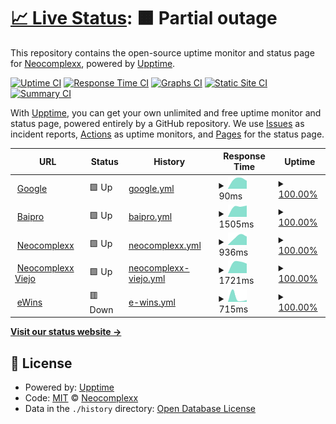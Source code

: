 # [📈 Live Status](https://Neocomplexx-group.github.io/statusPage): <!--live status--> **🟧 Partial outage**

This repository contains the open-source uptime monitor and status page for [Neocomplexx](https://neocomplexx.com/es/inicio/), powered by [Upptime](https://github.com/upptime/upptime).

[![Uptime CI](https://github.com/Neocomplexx-group/statusPage/workflows/Uptime%20CI/badge.svg)](https://github.com/Neocomplexx-group/statusPage/actions?query=workflow%3A%22Uptime+CI%22)
[![Response Time CI](https://github.com/Neocomplexx-group/statusPage/workflows/Response%20Time%20CI/badge.svg)](https://github.com/Neocomplexx-group/statusPage/actions?query=workflow%3A%22Response+Time+CI%22)
[![Graphs CI](https://github.com/Neocomplexx-group/statusPage/workflows/Graphs%20CI/badge.svg)](https://github.com/Neocomplexx-group/statusPage/actions?query=workflow%3A%22Graphs+CI%22)
[![Static Site CI](https://github.com/Neocomplexx-group/statusPage/workflows/Static%20Site%20CI/badge.svg)](https://github.com/Neocomplexx-group/statusPage/actions?query=workflow%3A%22Static+Site+CI%22)
[![Summary CI](https://github.com/Neocomplexx-group/statusPage/workflows/Summary%20CI/badge.svg)](https://github.com/Neocomplexx-group/statusPage/actions?query=workflow%3A%22Summary+CI%22)

With [Upptime](https://upptime.js.org), you can get your own unlimited and free uptime monitor and status page, powered entirely by a GitHub repository. We use [Issues](https://github.com/Neocomplexx-group/statusPage/issues) as incident reports, [Actions](https://github.com/Neocomplexx-group/statusPage/actions) as uptime monitors, and [Pages](https://Neocomplexx-group.github.io/statusPage) for the status page.

<!--start: status pages-->
<!-- This summary is generated by Upptime (https://github.com/upptime/upptime) -->
<!-- Do not edit this manually, your changes will be overwritten -->
<!-- prettier-ignore -->
| URL | Status | History | Response Time | Uptime |
| --- | ------ | ------- | ------------- | ------ |
| <img alt="" src="https://icons.duckduckgo.com/ip3/www.google.com.ico" height="13"> [Google](https://www.google.com) | 🟩 Up | [google.yml](https://github.com/Neocomplexx-group/statusPage/commits/HEAD/history/google.yml) | <details><summary><img alt="Response time graph" src="./graphs/google/response-time-week.png" height="20"> 90ms</summary><br><a href="https://Neocomplexx-group.github.io/statusPage/history/google"><img alt="Response time 90" src="https://img.shields.io/endpoint?url=https%3A%2F%2Fraw.githubusercontent.com%2FNeocomplexx-group%2FstatusPage%2FHEAD%2Fapi%2Fgoogle%2Fresponse-time.json"></a><br><a href="https://Neocomplexx-group.github.io/statusPage/history/google"><img alt="24-hour response time 75" src="https://img.shields.io/endpoint?url=https%3A%2F%2Fraw.githubusercontent.com%2FNeocomplexx-group%2FstatusPage%2FHEAD%2Fapi%2Fgoogle%2Fresponse-time-day.json"></a><br><a href="https://Neocomplexx-group.github.io/statusPage/history/google"><img alt="7-day response time 90" src="https://img.shields.io/endpoint?url=https%3A%2F%2Fraw.githubusercontent.com%2FNeocomplexx-group%2FstatusPage%2FHEAD%2Fapi%2Fgoogle%2Fresponse-time-week.json"></a><br><a href="https://Neocomplexx-group.github.io/statusPage/history/google"><img alt="30-day response time 90" src="https://img.shields.io/endpoint?url=https%3A%2F%2Fraw.githubusercontent.com%2FNeocomplexx-group%2FstatusPage%2FHEAD%2Fapi%2Fgoogle%2Fresponse-time-month.json"></a><br><a href="https://Neocomplexx-group.github.io/statusPage/history/google"><img alt="1-year response time 90" src="https://img.shields.io/endpoint?url=https%3A%2F%2Fraw.githubusercontent.com%2FNeocomplexx-group%2FstatusPage%2FHEAD%2Fapi%2Fgoogle%2Fresponse-time-year.json"></a></details> | <details><summary><a href="https://Neocomplexx-group.github.io/statusPage/history/google">100.00%</a></summary><a href="https://Neocomplexx-group.github.io/statusPage/history/google"><img alt="All-time uptime 100.00%" src="https://img.shields.io/endpoint?url=https%3A%2F%2Fraw.githubusercontent.com%2FNeocomplexx-group%2FstatusPage%2FHEAD%2Fapi%2Fgoogle%2Fuptime.json"></a><br><a href="https://Neocomplexx-group.github.io/statusPage/history/google"><img alt="24-hour uptime 100.00%" src="https://img.shields.io/endpoint?url=https%3A%2F%2Fraw.githubusercontent.com%2FNeocomplexx-group%2FstatusPage%2FHEAD%2Fapi%2Fgoogle%2Fuptime-day.json"></a><br><a href="https://Neocomplexx-group.github.io/statusPage/history/google"><img alt="7-day uptime 100.00%" src="https://img.shields.io/endpoint?url=https%3A%2F%2Fraw.githubusercontent.com%2FNeocomplexx-group%2FstatusPage%2FHEAD%2Fapi%2Fgoogle%2Fuptime-week.json"></a><br><a href="https://Neocomplexx-group.github.io/statusPage/history/google"><img alt="30-day uptime 100.00%" src="https://img.shields.io/endpoint?url=https%3A%2F%2Fraw.githubusercontent.com%2FNeocomplexx-group%2FstatusPage%2FHEAD%2Fapi%2Fgoogle%2Fuptime-month.json"></a><br><a href="https://Neocomplexx-group.github.io/statusPage/history/google"><img alt="1-year uptime 100.00%" src="https://img.shields.io/endpoint?url=https%3A%2F%2Fraw.githubusercontent.com%2FNeocomplexx-group%2FstatusPage%2FHEAD%2Fapi%2Fgoogle%2Fuptime-year.json"></a></details>
| <img alt="" src="https://icons.duckduckgo.com/ip3/baiproingenieria.com.ico" height="13"> [Baipro](https://baiproingenieria.com/) | 🟩 Up | [baipro.yml](https://github.com/Neocomplexx-group/statusPage/commits/HEAD/history/baipro.yml) | <details><summary><img alt="Response time graph" src="./graphs/baipro/response-time-week.png" height="20"> 1505ms</summary><br><a href="https://Neocomplexx-group.github.io/statusPage/history/baipro"><img alt="Response time 1505" src="https://img.shields.io/endpoint?url=https%3A%2F%2Fraw.githubusercontent.com%2FNeocomplexx-group%2FstatusPage%2FHEAD%2Fapi%2Fbaipro%2Fresponse-time.json"></a><br><a href="https://Neocomplexx-group.github.io/statusPage/history/baipro"><img alt="24-hour response time 1604" src="https://img.shields.io/endpoint?url=https%3A%2F%2Fraw.githubusercontent.com%2FNeocomplexx-group%2FstatusPage%2FHEAD%2Fapi%2Fbaipro%2Fresponse-time-day.json"></a><br><a href="https://Neocomplexx-group.github.io/statusPage/history/baipro"><img alt="7-day response time 1505" src="https://img.shields.io/endpoint?url=https%3A%2F%2Fraw.githubusercontent.com%2FNeocomplexx-group%2FstatusPage%2FHEAD%2Fapi%2Fbaipro%2Fresponse-time-week.json"></a><br><a href="https://Neocomplexx-group.github.io/statusPage/history/baipro"><img alt="30-day response time 1505" src="https://img.shields.io/endpoint?url=https%3A%2F%2Fraw.githubusercontent.com%2FNeocomplexx-group%2FstatusPage%2FHEAD%2Fapi%2Fbaipro%2Fresponse-time-month.json"></a><br><a href="https://Neocomplexx-group.github.io/statusPage/history/baipro"><img alt="1-year response time 1505" src="https://img.shields.io/endpoint?url=https%3A%2F%2Fraw.githubusercontent.com%2FNeocomplexx-group%2FstatusPage%2FHEAD%2Fapi%2Fbaipro%2Fresponse-time-year.json"></a></details> | <details><summary><a href="https://Neocomplexx-group.github.io/statusPage/history/baipro">100.00%</a></summary><a href="https://Neocomplexx-group.github.io/statusPage/history/baipro"><img alt="All-time uptime 100.00%" src="https://img.shields.io/endpoint?url=https%3A%2F%2Fraw.githubusercontent.com%2FNeocomplexx-group%2FstatusPage%2FHEAD%2Fapi%2Fbaipro%2Fuptime.json"></a><br><a href="https://Neocomplexx-group.github.io/statusPage/history/baipro"><img alt="24-hour uptime 100.00%" src="https://img.shields.io/endpoint?url=https%3A%2F%2Fraw.githubusercontent.com%2FNeocomplexx-group%2FstatusPage%2FHEAD%2Fapi%2Fbaipro%2Fuptime-day.json"></a><br><a href="https://Neocomplexx-group.github.io/statusPage/history/baipro"><img alt="7-day uptime 100.00%" src="https://img.shields.io/endpoint?url=https%3A%2F%2Fraw.githubusercontent.com%2FNeocomplexx-group%2FstatusPage%2FHEAD%2Fapi%2Fbaipro%2Fuptime-week.json"></a><br><a href="https://Neocomplexx-group.github.io/statusPage/history/baipro"><img alt="30-day uptime 100.00%" src="https://img.shields.io/endpoint?url=https%3A%2F%2Fraw.githubusercontent.com%2FNeocomplexx-group%2FstatusPage%2FHEAD%2Fapi%2Fbaipro%2Fuptime-month.json"></a><br><a href="https://Neocomplexx-group.github.io/statusPage/history/baipro"><img alt="1-year uptime 100.00%" src="https://img.shields.io/endpoint?url=https%3A%2F%2Fraw.githubusercontent.com%2FNeocomplexx-group%2FstatusPage%2FHEAD%2Fapi%2Fbaipro%2Fuptime-year.json"></a></details>
| <img alt="" src="https://icons.duckduckgo.com/ip3/neocomplexx.com.ar.ico" height="13"> [Neocomplexx](http://neocomplexx.com.ar/) | 🟩 Up | [neocomplexx.yml](https://github.com/Neocomplexx-group/statusPage/commits/HEAD/history/neocomplexx.yml) | <details><summary><img alt="Response time graph" src="./graphs/neocomplexx/response-time-week.png" height="20"> 936ms</summary><br><a href="https://Neocomplexx-group.github.io/statusPage/history/neocomplexx"><img alt="Response time 936" src="https://img.shields.io/endpoint?url=https%3A%2F%2Fraw.githubusercontent.com%2FNeocomplexx-group%2FstatusPage%2FHEAD%2Fapi%2Fneocomplexx%2Fresponse-time.json"></a><br><a href="https://Neocomplexx-group.github.io/statusPage/history/neocomplexx"><img alt="24-hour response time 931" src="https://img.shields.io/endpoint?url=https%3A%2F%2Fraw.githubusercontent.com%2FNeocomplexx-group%2FstatusPage%2FHEAD%2Fapi%2Fneocomplexx%2Fresponse-time-day.json"></a><br><a href="https://Neocomplexx-group.github.io/statusPage/history/neocomplexx"><img alt="7-day response time 936" src="https://img.shields.io/endpoint?url=https%3A%2F%2Fraw.githubusercontent.com%2FNeocomplexx-group%2FstatusPage%2FHEAD%2Fapi%2Fneocomplexx%2Fresponse-time-week.json"></a><br><a href="https://Neocomplexx-group.github.io/statusPage/history/neocomplexx"><img alt="30-day response time 936" src="https://img.shields.io/endpoint?url=https%3A%2F%2Fraw.githubusercontent.com%2FNeocomplexx-group%2FstatusPage%2FHEAD%2Fapi%2Fneocomplexx%2Fresponse-time-month.json"></a><br><a href="https://Neocomplexx-group.github.io/statusPage/history/neocomplexx"><img alt="1-year response time 936" src="https://img.shields.io/endpoint?url=https%3A%2F%2Fraw.githubusercontent.com%2FNeocomplexx-group%2FstatusPage%2FHEAD%2Fapi%2Fneocomplexx%2Fresponse-time-year.json"></a></details> | <details><summary><a href="https://Neocomplexx-group.github.io/statusPage/history/neocomplexx">100.00%</a></summary><a href="https://Neocomplexx-group.github.io/statusPage/history/neocomplexx"><img alt="All-time uptime 100.00%" src="https://img.shields.io/endpoint?url=https%3A%2F%2Fraw.githubusercontent.com%2FNeocomplexx-group%2FstatusPage%2FHEAD%2Fapi%2Fneocomplexx%2Fuptime.json"></a><br><a href="https://Neocomplexx-group.github.io/statusPage/history/neocomplexx"><img alt="24-hour uptime 100.00%" src="https://img.shields.io/endpoint?url=https%3A%2F%2Fraw.githubusercontent.com%2FNeocomplexx-group%2FstatusPage%2FHEAD%2Fapi%2Fneocomplexx%2Fuptime-day.json"></a><br><a href="https://Neocomplexx-group.github.io/statusPage/history/neocomplexx"><img alt="7-day uptime 100.00%" src="https://img.shields.io/endpoint?url=https%3A%2F%2Fraw.githubusercontent.com%2FNeocomplexx-group%2FstatusPage%2FHEAD%2Fapi%2Fneocomplexx%2Fuptime-week.json"></a><br><a href="https://Neocomplexx-group.github.io/statusPage/history/neocomplexx"><img alt="30-day uptime 100.00%" src="https://img.shields.io/endpoint?url=https%3A%2F%2Fraw.githubusercontent.com%2FNeocomplexx-group%2FstatusPage%2FHEAD%2Fapi%2Fneocomplexx%2Fuptime-month.json"></a><br><a href="https://Neocomplexx-group.github.io/statusPage/history/neocomplexx"><img alt="1-year uptime 100.00%" src="https://img.shields.io/endpoint?url=https%3A%2F%2Fraw.githubusercontent.com%2FNeocomplexx-group%2FstatusPage%2FHEAD%2Fapi%2Fneocomplexx%2Fuptime-year.json"></a></details>
| <img alt="" src="https://icons.duckduckgo.com/ip3/neocomplexx.com.ico" height="13"> [Neocomplexx Viejo](http://neocomplexx.com/es/inicio/) | 🟩 Up | [neocomplexx-viejo.yml](https://github.com/Neocomplexx-group/statusPage/commits/HEAD/history/neocomplexx-viejo.yml) | <details><summary><img alt="Response time graph" src="./graphs/neocomplexx-viejo/response-time-week.png" height="20"> 1721ms</summary><br><a href="https://Neocomplexx-group.github.io/statusPage/history/neocomplexx-viejo"><img alt="Response time 1721" src="https://img.shields.io/endpoint?url=https%3A%2F%2Fraw.githubusercontent.com%2FNeocomplexx-group%2FstatusPage%2FHEAD%2Fapi%2Fneocomplexx-viejo%2Fresponse-time.json"></a><br><a href="https://Neocomplexx-group.github.io/statusPage/history/neocomplexx-viejo"><img alt="24-hour response time 1500" src="https://img.shields.io/endpoint?url=https%3A%2F%2Fraw.githubusercontent.com%2FNeocomplexx-group%2FstatusPage%2FHEAD%2Fapi%2Fneocomplexx-viejo%2Fresponse-time-day.json"></a><br><a href="https://Neocomplexx-group.github.io/statusPage/history/neocomplexx-viejo"><img alt="7-day response time 1721" src="https://img.shields.io/endpoint?url=https%3A%2F%2Fraw.githubusercontent.com%2FNeocomplexx-group%2FstatusPage%2FHEAD%2Fapi%2Fneocomplexx-viejo%2Fresponse-time-week.json"></a><br><a href="https://Neocomplexx-group.github.io/statusPage/history/neocomplexx-viejo"><img alt="30-day response time 1721" src="https://img.shields.io/endpoint?url=https%3A%2F%2Fraw.githubusercontent.com%2FNeocomplexx-group%2FstatusPage%2FHEAD%2Fapi%2Fneocomplexx-viejo%2Fresponse-time-month.json"></a><br><a href="https://Neocomplexx-group.github.io/statusPage/history/neocomplexx-viejo"><img alt="1-year response time 1721" src="https://img.shields.io/endpoint?url=https%3A%2F%2Fraw.githubusercontent.com%2FNeocomplexx-group%2FstatusPage%2FHEAD%2Fapi%2Fneocomplexx-viejo%2Fresponse-time-year.json"></a></details> | <details><summary><a href="https://Neocomplexx-group.github.io/statusPage/history/neocomplexx-viejo">100.00%</a></summary><a href="https://Neocomplexx-group.github.io/statusPage/history/neocomplexx-viejo"><img alt="All-time uptime 100.00%" src="https://img.shields.io/endpoint?url=https%3A%2F%2Fraw.githubusercontent.com%2FNeocomplexx-group%2FstatusPage%2FHEAD%2Fapi%2Fneocomplexx-viejo%2Fuptime.json"></a><br><a href="https://Neocomplexx-group.github.io/statusPage/history/neocomplexx-viejo"><img alt="24-hour uptime 100.00%" src="https://img.shields.io/endpoint?url=https%3A%2F%2Fraw.githubusercontent.com%2FNeocomplexx-group%2FstatusPage%2FHEAD%2Fapi%2Fneocomplexx-viejo%2Fuptime-day.json"></a><br><a href="https://Neocomplexx-group.github.io/statusPage/history/neocomplexx-viejo"><img alt="7-day uptime 100.00%" src="https://img.shields.io/endpoint?url=https%3A%2F%2Fraw.githubusercontent.com%2FNeocomplexx-group%2FstatusPage%2FHEAD%2Fapi%2Fneocomplexx-viejo%2Fuptime-week.json"></a><br><a href="https://Neocomplexx-group.github.io/statusPage/history/neocomplexx-viejo"><img alt="30-day uptime 100.00%" src="https://img.shields.io/endpoint?url=https%3A%2F%2Fraw.githubusercontent.com%2FNeocomplexx-group%2FstatusPage%2FHEAD%2Fapi%2Fneocomplexx-viejo%2Fuptime-month.json"></a><br><a href="https://Neocomplexx-group.github.io/statusPage/history/neocomplexx-viejo"><img alt="1-year uptime 100.00%" src="https://img.shields.io/endpoint?url=https%3A%2F%2Fraw.githubusercontent.com%2FNeocomplexx-group%2FstatusPage%2FHEAD%2Fapi%2Fneocomplexx-viejo%2Fuptime-year.json"></a></details>
| <img alt="" src="https://icons.duckduckgo.com/ip3/www.ewins.com.ar.ico" height="13"> [eWins](https://www.ewins.com.ar/) | 🟥 Down | [e-wins.yml](https://github.com/Neocomplexx-group/statusPage/commits/HEAD/history/e-wins.yml) | <details><summary><img alt="Response time graph" src="./graphs/e-wins/response-time-week.png" height="20"> 715ms</summary><br><a href="https://Neocomplexx-group.github.io/statusPage/history/e-wins"><img alt="Response time 715" src="https://img.shields.io/endpoint?url=https%3A%2F%2Fraw.githubusercontent.com%2FNeocomplexx-group%2FstatusPage%2FHEAD%2Fapi%2Fe-wins%2Fresponse-time.json"></a><br><a href="https://Neocomplexx-group.github.io/statusPage/history/e-wins"><img alt="24-hour response time 493" src="https://img.shields.io/endpoint?url=https%3A%2F%2Fraw.githubusercontent.com%2FNeocomplexx-group%2FstatusPage%2FHEAD%2Fapi%2Fe-wins%2Fresponse-time-day.json"></a><br><a href="https://Neocomplexx-group.github.io/statusPage/history/e-wins"><img alt="7-day response time 715" src="https://img.shields.io/endpoint?url=https%3A%2F%2Fraw.githubusercontent.com%2FNeocomplexx-group%2FstatusPage%2FHEAD%2Fapi%2Fe-wins%2Fresponse-time-week.json"></a><br><a href="https://Neocomplexx-group.github.io/statusPage/history/e-wins"><img alt="30-day response time 715" src="https://img.shields.io/endpoint?url=https%3A%2F%2Fraw.githubusercontent.com%2FNeocomplexx-group%2FstatusPage%2FHEAD%2Fapi%2Fe-wins%2Fresponse-time-month.json"></a><br><a href="https://Neocomplexx-group.github.io/statusPage/history/e-wins"><img alt="1-year response time 715" src="https://img.shields.io/endpoint?url=https%3A%2F%2Fraw.githubusercontent.com%2FNeocomplexx-group%2FstatusPage%2FHEAD%2Fapi%2Fe-wins%2Fresponse-time-year.json"></a></details> | <details><summary><a href="https://Neocomplexx-group.github.io/statusPage/history/e-wins">100.00%</a></summary><a href="https://Neocomplexx-group.github.io/statusPage/history/e-wins"><img alt="All-time uptime 100.00%" src="https://img.shields.io/endpoint?url=https%3A%2F%2Fraw.githubusercontent.com%2FNeocomplexx-group%2FstatusPage%2FHEAD%2Fapi%2Fe-wins%2Fuptime.json"></a><br><a href="https://Neocomplexx-group.github.io/statusPage/history/e-wins"><img alt="24-hour uptime 99.99%" src="https://img.shields.io/endpoint?url=https%3A%2F%2Fraw.githubusercontent.com%2FNeocomplexx-group%2FstatusPage%2FHEAD%2Fapi%2Fe-wins%2Fuptime-day.json"></a><br><a href="https://Neocomplexx-group.github.io/statusPage/history/e-wins"><img alt="7-day uptime 100.00%" src="https://img.shields.io/endpoint?url=https%3A%2F%2Fraw.githubusercontent.com%2FNeocomplexx-group%2FstatusPage%2FHEAD%2Fapi%2Fe-wins%2Fuptime-week.json"></a><br><a href="https://Neocomplexx-group.github.io/statusPage/history/e-wins"><img alt="30-day uptime 100.00%" src="https://img.shields.io/endpoint?url=https%3A%2F%2Fraw.githubusercontent.com%2FNeocomplexx-group%2FstatusPage%2FHEAD%2Fapi%2Fe-wins%2Fuptime-month.json"></a><br><a href="https://Neocomplexx-group.github.io/statusPage/history/e-wins"><img alt="1-year uptime 100.00%" src="https://img.shields.io/endpoint?url=https%3A%2F%2Fraw.githubusercontent.com%2FNeocomplexx-group%2FstatusPage%2FHEAD%2Fapi%2Fe-wins%2Fuptime-year.json"></a></details>

<!--end: status pages-->

[**Visit our status website →**](https://Neocomplexx-group.github.io/statusPage)

## 📄 License

- Powered by: [Upptime](https://github.com/upptime/upptime)
- Code: [MIT](./LICENSE) © [Neocomplexx](https://neocomplexx.com/es/inicio/)
- Data in the `./history` directory: [Open Database License](https://opendatacommons.org/licenses/odbl/1-0/)
